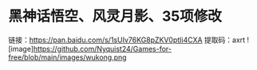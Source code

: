 # 黑神话悟空、风灵月影、35项修改
链接：https://pan.baidu.com/s/1sUIv76KG8pZKV0ptIi4CXA 
提取码：axrt 
![image]https://github.com/Nyquist24/Games-for-free/blob/main/images/wukong.png
